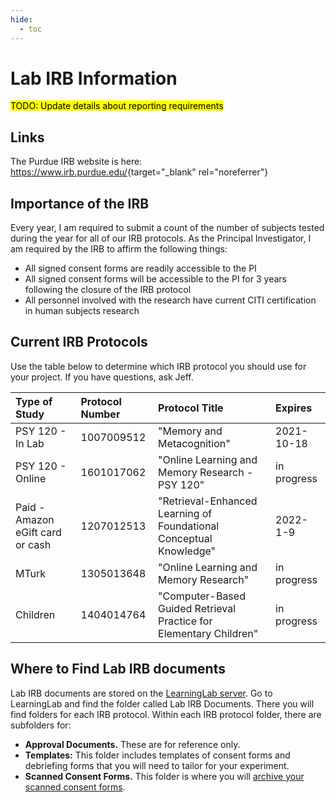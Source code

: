 ```yaml
---
hide:
  - toc
---
```


# Lab IRB Information

<mark>TODO: Update details about reporting requirements</mark>

## Links

The Purdue IRB website is here: <https://www.irb.purdue.edu/>{target="_blank" rel="noreferrer"}

## Importance of the IRB

Every year, I am required to submit a count of the number of subjects tested during the year for all of our IRB protocols. As the Principal Investigator, I am required by the IRB to affirm the following things:

* All signed consent forms are readily accessible to the PI
* All signed consent forms will be accessible to the PI for 3 years following the closure of the IRB protocol
* All personnel involved with the research have current CITI certification in human subjects research

## Current IRB Protocols

Use the table below to determine which IRB protocol you should use for your project. If you have questions, ask Jeff.

| Type of Study                    | Protocol Number | Protocol Title                                                     | Expires
| :--------------------------------| :-------------- |:------------------------------------------------------------------ |:-----------
| PSY 120 - In Lab                 | 1007009512      | "Memory and Metacognition"                                         | 2021-10-18
| PSY 120 - Online                 | 1601017062      | "Online Learning and Memory Research - PSY 120"                    | in progress
| Paid - Amazon eGift card or cash | 1207012513      | "Retrieval-Enhanced Learning of Foundational Conceptual Knowledge" | 2022-1-9
| MTurk                            | 1305013648      | "Online Learning and Memory Research"                              | in progress
| Children                         | 1404014764      | "Computer-Based Guided Retrieval Practice for Elementary Children" | in progress   

## Where to Find Lab IRB documents

Lab IRB documents are stored on the [LearningLab server](lab-connections.md). Go to LearningLab and find the folder called Lab IRB Documents. There you will find folders for each IRB protocol. Within each IRB protocol folder, there are subfolders for:

* **Approval Documents.** These are for reference only.
* **Templates:** This folder includes templates of consent forms and debriefing forms that you will need to tailor for your experiment.
* **Scanned Consent Forms.** This folder is where you will [archive your scanned consent forms](scanning.md).

